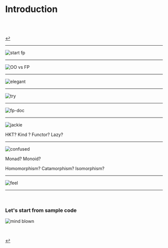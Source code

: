 <br/><br/>

# Introduction

<br/><br/>

[↩️](/index.md#/0/1)

---

![start fp](./images/start-fp.png)

---

![OO vs FP](./images/oo-vs-fp.png)

---

![elegant](./images/elegant.png)

---

![try](./images/try.png)

---

![fp-doc](./images/fp-doc.png)

---

![jackie](./images/jackie.png)

HKT? Kind ? Functor? Lazy?

---

![confused](./images/confused.png)

Monad? Monoid?

Homomorphism? Catamorphism? Isomorphism?

---

![feel](./images/feel.png)

---

<br/>

### Let's start from sample code

![mind blown](./images/mind-blow-galaxy.gif)

<br/>

[↩️](/index.md#/0/1)

<!-- 遇到的問題
如何找解決的方法
解決的方法 -->

<!-- # Todo
  - Option
  - Either
  - Predicate
  - There
- How to load config ?
- Task
- Reader
- Lenses
  - modify
  - reader apply
- Klesili
- Reader
- ReaderTaskEither

- State
- Tree
- There
- Traverse

- OO -->

<!-- - 怎麼使用 These ?
- OptionT
- NonEmptyArray -->
